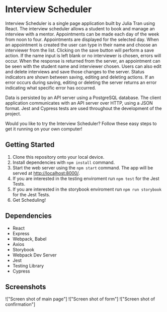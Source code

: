 # Interview Scheduler

Interview Scheduler is a single page application built by Julia Tran using React. The interview scheduler allows a student to book and manage an interview with a mentor. Appointments can be made each day of the week from noon to four. Appointments are displayed for the selected day. When an appointment is created the user can type in their name and choose an interviewer from the list. Clicking on the save button will perform a save action. If the name input is left blank or no interviewer is chosen, errors will occur.  When the response is returned from the server, an appointment can be seen with the student name and interviewer chosen. Users can also edit and delete interviews and save those changes to the server. Status indicators are shown between saving, editing and  deleting actions. If an error occurs during saving, editing or deleting the server returns an error indicating what specific error has occurred.

Data is persisted by an API server using a PostgreSQL database. The client application communicates with an API server over HTTP, using a JSON format. Jest and Cypress tests are used throughout the development of the project.

Would you like to try the Interview Scheduler? Follow these easy steps to get it running on your own computer!

## Getting Started

1. Clone this repository onto your local device.
2. Install dependencies with `npm install` command.
3. Start the web server using the `npm start` command. The app will be served at <http://localhost:8000/>.
4. If you are interested in the testing enviroment run `npm test` for the Jest Tests.
5.  If you are interested in the storybook enviroment run `npm run storybook` for the Jest Tests.
6. Get Scheduling!

## Dependencies
- React
- Express
- Webpack, Babel
- Axios
- Storybook
- Webpack Dev Server
- Jest
- Testing Library
- Cypress

## Screenshots
!["Screen shot of main page"]
!["Screen shot of form"]
!["Screen shot of confirmation"]
